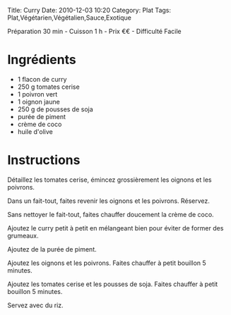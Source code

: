 Title: Curry
Date: 2010-12-03 10:20
Category: Plat
Tags: Plat,Végétarien,Végétalien,Sauce,Exotique

Préparation 30 min - Cuisson 1 h - Prix €€ - Difficulté Facile

# Ingrédients

- 1 flacon de curry
- 250 g tomates cerise
- 1 poivron vert
- 1 oignon jaune
- 250 g de pousses de soja
- purée de piment
- crème de coco
- huile d'olive

# Instructions

Détaillez les tomates cerise, émincez grossièrement les oignons et les poivrons.

Dans un fait-tout, faites revenir les oignons et les poivrons. Réservez.

Sans nettoyer le fait-tout, faites chauffer doucement la crème de coco.

Ajoutez le curry petit à petit en mélangeant bien pour éviter de former des grumeaux.

Ajoutez de la purée de piment.

Ajoutez les oignons et les poivrons. Faites chauffer à petit bouillon 5 minutes.

Ajoutez les tomates cerise et les pousses de soja. Faites chauffer à petit bouillon 5 minutes.

Servez avec du riz.
